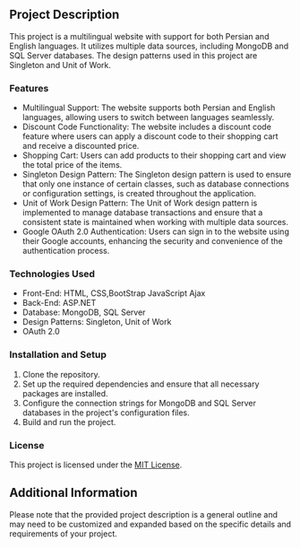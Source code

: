 ## Project Description

This project is a multilingual website with support for both Persian and English languages. It utilizes multiple data sources, including MongoDB and SQL Server databases. The design patterns used in this project are Singleton and Unit of Work.

### Features
- Multilingual Support: The website supports both Persian and English languages, allowing users to switch between languages seamlessly.
- Discount Code Functionality: The website includes a discount code feature where users can apply a discount code to their shopping cart and receive a discounted price.
- Shopping Cart: Users can add products to their shopping cart and view the total price of the items.
- Singleton Design Pattern: The Singleton design pattern is used to ensure that only one instance of certain classes, such as database connections or configuration settings, is created throughout the application.
- Unit of Work Design Pattern: The Unit of Work design pattern is implemented to manage database transactions and ensure that a consistent state is maintained when working with multiple data sources.
- Google OAuth 2.0 Authentication: Users can sign in to the website using their Google accounts, enhancing the security and convenience of the authentication process.
  
### Technologies Used
- Front-End: HTML, CSS,BootStrap JavaScript Ajax
- Back-End: ASP.NET
- Database: MongoDB, SQL Server
- Design Patterns: Singleton, Unit of Work
- OAuth 2.0

### Installation and Setup
1. Clone the repository.
2. Set up the required dependencies and ensure that all necessary packages are installed.
3. Configure the connection strings for MongoDB and SQL Server databases in the project's configuration files.
4. Build and run the project.

### License
This project is licensed under the [MIT License](link-to-your-license-file).

## Additional Information
Please note that the provided project description is a general outline and may need to be customized and expanded based on the specific details and requirements of your project.
